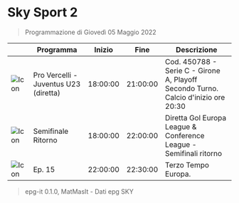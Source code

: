# Sky Sport 2
> Programmazione di Giovedì 05 Maggio 2022

||Programma|Inizio|Fine|Descrizione|
|---|---|---|---|---|
|![Icon](https://guidatv.sky.it/uuid/36d2c5ca-8353-4aa7-b866-b6226fa0adc3/cover?md5ChecksumParam=56e3527d27a7c8c4ddc2a0a444223867)|Pro Vercelli - Juventus U23 (diretta)|18:00:00|21:00:00|Cod. 450788 - Serie C - Girone A, Playoff Secondo Turno. Calcio d&#039;inizio ore 20:30
|![Icon](https://guidatv.sky.it/uuid/48592615-d558-45f9-b566-075f9db5a0bf/cover?md5ChecksumParam=6173e1ecce99b16976892dcbb0a24a2c)|Semifinale Ritorno|18:00:00|22:00:00|Diretta Gol Europa League &amp; Conference League - Semifinali ritorno
|![Icon](https://guidatv.sky.it/uuid/1b673e27-4ee9-4b17-8ce5-352e36901459/cover?md5ChecksumParam=a83f4cb6345a193c87b36a4c2d6033cb)|Ep. 15|22:00:00|22:30:00|Terzo Tempo Europa.



 > epg-it 0.1.0, MatMasIt - Dati epg SKY